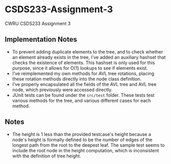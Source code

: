 # CSDS233-Assignment-3
CWRU CSDS233 Assignment 3

## Implementation Notes
* To prevent adding duplicate elements to the tree, and to check whether an element already exists in the tree, I've added an auxiliary hashset that checks the existence of elements. This hashset is only used for this purpose, since it allows for O(1) lookups to see if elements exist.
* I've reimplemented my own methods for AVL tree rotations, placing these rotation methods directly into the node class definition.
* I've properly encapsulated all the fields of the AVL tree and AVL tree node, which previously were accessed directly.
* JUnit tests can be found under the `src/test` folder. These tests test various methods for the tree, and various different cases for each method.

## Notes
* The height is 1 less than the provided testcase's height because a node's height is formally defined to be the number of edges of the longest path from the root to the deepest leaf. The sample test seems to include the root node in the height computation, which is inconsistent with the definition of tree height. 